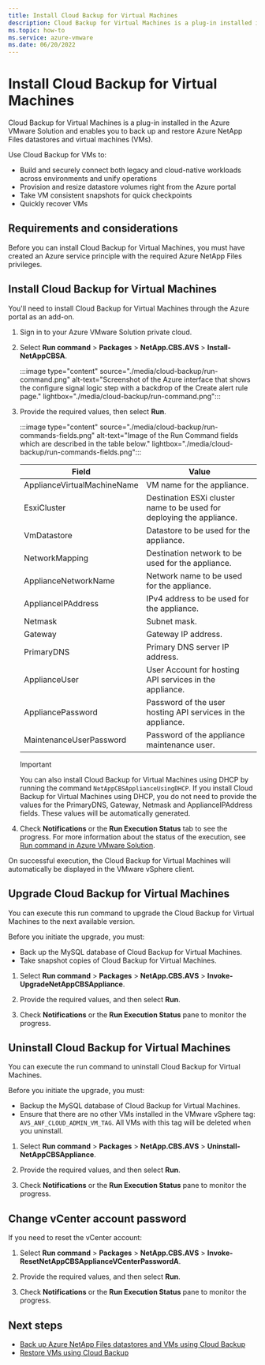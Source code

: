 ```yaml
---
title: Install Cloud Backup for Virtual Machines
description: Cloud Backup for Virtual Machines is a plug-in installed in the Azure VMware Solution and enables you to back up and restore Azure NetApp Files datastores and Virtual Machines.
ms.topic: how-to
ms.service: azure-vmware
ms.date: 06/20/2022
---
```


# Install Cloud Backup for Virtual Machines

Cloud Backup for Virtual Machines is a plug-in installed in the Azure VMware Solution and enables you to back up and restore Azure NetApp Files datastores and virtual machines (VMs). 

Use Cloud Backup for VMs to: 
* Build and securely connect both legacy and cloud-native workloads across environments and unify operations
* Provision and resize datastore volumes right from the Azure portal 
* Take VM consistent snapshots for quick checkpoints 
* Quickly recover VMs

## Requirements and considerations

Before you can install Cloud Backup for Virtual Machines, you must have created an Azure service principle with the required Azure NetApp Files privileges. 

## Install Cloud Backup for Virtual Machines

You'll need to install Cloud Backup for Virtual Machines through the Azure portal as an add-on.  

1. Sign in to your Azure VMware Solution private cloud. 
1. Select **Run command** > **Packages** > **NetApp.CBS.AVS** > **Install-NetAppCBSA**.
 
    :::image type="content" source="./media/cloud-backup/run-command.png" alt-text="Screenshot of the Azure interface that shows the configure signal logic step with a backdrop of the Create alert rule page." lightbox="./media/cloud-backup/run-command.png":::

1. Provide the required values, then select **Run**. 

    :::image type="content" source="./media/cloud-backup/run-commands-fields.png" alt-text="Image of the Run Command fields which are described in the table below." lightbox="./media/cloud-backup/run-commands-fields.png":::

    | Field      | Value |
    | ------ | ----- |
    | ApplianceVirtualMachineName | VM name for the appliance.  |
    | EsxiCluster | Destination ESXi cluster name to be used for deploying the appliance. |
    | VmDatastore | Datastore to be used for the appliance. |
    | NetworkMapping | Destination network to be used for the appliance. |
    | ApplianceNetworkName | Network name to be used for the appliance. |
    | ApplianceIPAddress | IPv4 address to be used for the appliance. |
    | Netmask | Subnet mask. |
    | Gateway | Gateway IP address. |
    | PrimaryDNS | Primary DNS server IP address. |
    | ApplianceUser | User Account for hosting API services in the appliance. |
    | AppliancePassword | Password of the user hosting API services in the appliance. |
    | MaintenanceUserPassword | Password of the appliance maintenance user. |

    >[!IMPORTANT]
    >You can also install Cloud Backup for Virtual Machines using DHCP by running the command `NetAppCBSApplianceUsingDHCP`. If you install Cloud Backup for Virtual Machines using DHCP, you do not need to provide the values for the PrimaryDNS, Gateway, Netmask and ApplianceIPAddress fields. These values will be automatically generated. 

1. Check **Notifications** or the **Run Execution Status** tab to see the progress. For more information about the status of the execution, see [Run command in Azure VMware Solution](concepts-run-command.md).  
    
On successful execution, the Cloud Backup for Virtual Machines will automatically be displayed in the VMware vSphere client. 

## Upgrade Cloud Backup for Virtual Machines 

You can execute this run command to upgrade the Cloud Backup for Virtual Machines to the next available version. 

Before you initiate the upgrade, you must:
* Back up the MySQL database of Cloud Backup for Virtual Machines. 
* Take snapshot copies of Cloud Backup for Virtual Machines. 

1. Select **Run command** > **Packages** > **NetApp.CBS.AVS** > **Invoke-UpgradeNetAppCBSAppliance**.

1. Provide the required values, and then select **Run**. 

1. Check **Notifications** or the **Run Execution Status** pane to monitor the progress. 

## Uninstall Cloud Backup for Virtual Machines 

You can execute the run command to uninstall Cloud Backup for Virtual Machines. 

Before you initiate the upgrade, you must:
* Backup the MySQL database of Cloud Backup for Virtual Machines. 
* Ensure that there are no other VMs installed in the VMware vSphere tag: `AVS_ANF_CLOUD_ADMIN_VM_TAG`. All VMs with this tag will be deleted when you uninstall.

1. Select **Run command** > **Packages** > **NetApp.CBS.AVS** > **Uninstall-NetAppCBSAppliance**.

1. Provide the required values, and then select **Run**. 

1. Check **Notifications** or the **Run Execution Status** pane to monitor the progress. 

## Change vCenter account password 

If you need to reset the vCenter account:

1. Select **Run command** > **Packages** > **NetApp.CBS.AVS** > **Invoke-ResetNetAppCBSApplianceVCenterPasswordA**.

1. Provide the required values, and then select **Run**. 

1. Check **Notifications** or the **Run Execution Status** pane to monitor the progress.

## Next steps

* [Back up Azure NetApp Files datastores and VMs using Cloud Backup](backup-azure-netapp-files-datastores-vms.md) 
* [Restore VMs using Cloud Backup](restore-azure-netapp-files-vms.md)